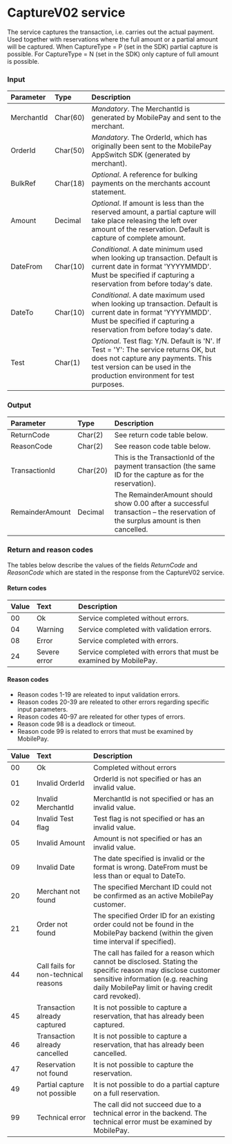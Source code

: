 ﻿# CaptureV02 service #
The service captures the transaction, i.e. carries out the actual payment. Used together with reservations where the full amount or a partial amount will be captured. When CaptureType = P (set in the SDK) partial capture is possible. For CaptureType = N (set in the SDK) only capture of full amount is possible.

### Input ###
|Parameter|Type|Description|
|:--------|:---|:----------|
|MerchantId|Char(60)|_Mandatory_. The MerchantId is generated by MobilePay and sent to the merchant.|
|OrderId|Char(50)|_Mandatory._ The OrderId, which has originally been sent to the MobilePay AppSwitch SDK (generated by merchant).|
|BulkRef|Char(18)|_Optional_. A reference for bulking payments on the merchants account statement.|
|Amount|Decimal|_Optional_. If amount is less than the reserved amount, a partial capture will take place releasing the left over amount of the reservation. Default is capture of complete amount.|
|DateFrom|Char(10)|_Conditional_. A date minimum used when looking up transaction. Default is current date in format 'YYYYMMDD'. Must be specified if capturing a reservation from before today's date.|
|DateTo|Char(10)|_Conditional_. A date maximum used when looking up transaction. Default is current date in format 'YYYYMMDD'. Must be specified if capturing a reservation from before today's date.|
|Test|Char(1)|_Optional_. Test flag: Y/N. Default is 'N'. If Test = 'Y': The service returns OK, but does not capture any payments. This test version can be used in the production environment for test purposes.|

### Output ###
|Parameter|Type|Description|
|:--------|:---|:----------|
|ReturnCode|Char(2)|See return code table below.|
|ReasonCode|Char(2)|See reason code table below.|
|TransactionId|Char(20)|This is the TransactionId of the payment transaction (the same ID for the capture as for the reservation).|
|RemainderAmount|Decimal|The RemainderAmount should show 0.00 after a successful transaction – the reservation of the surplus amount is then cancelled.|

### Return and reason codes ###
The tables below describe the values of the fields *ReturnCode* and *ReasonCode* which are stated in the response from the CaptureV02 service.

#### Return codes ####
|Value|Text|Description|
|:----|:---|:----------|
|00|Ok|Service completed without errors.|
|04|Warning|Service completed with validation errors.|
|08|Error|Service completed with errors.|
|24|Severe error|Service completed with errors that must be examined by MobilePay.|

#### Reason codes ####
- Reason codes 1-19 are releated to input validation errors.
- Reason codes 20-39 are releated to other errors regarding specific input parameters.
- Reason codes 40-97 are releated for other types of errors.
- Reason code 98 is a deadlock or timeout.
- Reason code 99 is related to errors that must be examined by MobilePay.

|Value|Text|Description|
|:----|:---|:----------|
|00|Ok|Completed without errors|
|01|Invalid OrderId|OrderId is not specified or has an invalid value.|
|02|Invalid MerchantId|MerchantId is not specified or has an invalid value.|
|04|Invalid Test flag |Test flag is not specified or has an invalid value.|
|05|Invalid Amount|Amount is not specified or has an invalid value.|
|09|Invalid Date|The date specified is invalid or the format is wrong. DateFrom must be less than or equal to DateTo.|
|20|Merchant not found|The specified Merchant ID could not be confirmed as an active MobilePay customer.|
|21|Order not found|The specified Order ID for an existing order could not be found in the MobilePay backend (within the given time interval if specified).|
|44|Call fails for non-technical reasons|The call has failed for a reason which cannot be disclosed. Stating the specific reason may disclose customer sensitive information (e.g. reaching daily MobilePay limit or having credit card revoked).|
|45|Transaction already captured|It is not possible to capture a reservation, that has already been captured.|
|46|Transaction already cancelled|It is not possible to capture a reservation, that has already been cancelled.|
|47|Reservation not found|It is not possible to capture the reservation.|
|49|Partial capture not possible|It is not possible to do a partial capture on a full reservation.|
|99|Technical error|The call did not succeed due to a technical error in the backend. The technical error must be examined by MobilePay.|

